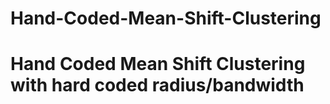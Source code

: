 # Hand-Coded-Mean-Shift-Clustering
#
# Hand Coded Mean Shift Clustering with hard coded radius/bandwidth
